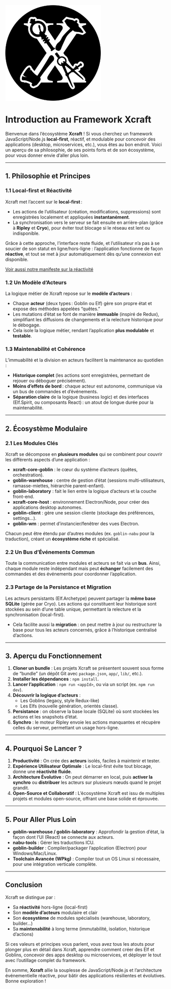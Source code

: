 <img src="/profile/xcraft.svg" width="300px" />

# Introduction au Framework Xcraft

Bienvenue dans l’écosystème **Xcraft** ! Si vous cherchez un framework
JavaScript/Node.js **local-first**, réactif, et modulable pour concevoir des
applications (desktop, microservices, etc.), vous êtes au bon endroit. Voici un
aperçu de sa philosophie, de ses points forts et de son écosystème, pour vous
donner envie d’aller plus loin.

---

## 1. Philosophie et Principes

### 1.1 Local-first et Réactivité

Xcraft met l’accent sur le **local-first** :

- Les actions de l’utilisateur (création, modifications, suppressions) sont
  enregistrées localement et appliquées **instantanément**.
- La synchronisation vers le serveur se fait ensuite en arrière-plan (grâce à
  **Ripley** et **Cryo**), pour éviter tout blocage si le réseau est lent ou
  indisponible.

Grâce à cette approche, l’interface reste fluide, et l’utilisateur n’a pas à se
soucier de son statut en ligne/hors-ligne : l’application fonctionne de façon
**réactive**, et tout se met à jour automatiquement dès qu’une connexion est
disponible. 

[Voir aussi notre manifeste sur la réactivité](./manifeste.md)

### 1.2 Un Modèle d’Acteurs

La logique métier de Xcraft repose sur le **modèle d’acteurs** :

- Chaque **acteur** (deux types : Goblin ou Elf) gère son propre état et expose
  des méthodes appelées “quêtes.”
- Les mutations d’état se font de manière **immuable** (inspiré de Redux),
  simplifiant les diffusions de changements et la relecture historique pour le
  débogage.
- Cela isole la logique métier, rendant l’application **plus modulable** et
  **testable**.

### 1.3 Maintenabilité et Cohérence

L’immuabilité et la division en acteurs facilitent la maintenance au quotidien :

- **Historique complet** (les actions sont enregistrées, permettant de rejouer
  ou déboguer précisément).
- **Moins d’effets de bord** : chaque acteur est autonome, communique via un bus
  de commandes et d’événements.
- **Séparation claire** de la logique (business logic) et des interfaces
  (Elf.Spirit, ou composants React) : un atout de longue durée pour la
  maintenabilité.

---

## 2. Écosystème Modulaire

### 2.1 Les Modules Clés

Xcraft se décompose en **plusieurs modules** qui se combinent pour couvrir les
différents aspects d’une application :

- **xcraft-core-goblin** : le cœur du système d’acteurs (quêtes, orchestration).
- **goblin-warehouse** : centre de gestion d’état (sessions multi-utilisateurs,
  ramasse-miettes, hiérarchie parent-enfant).
- **goblin-laboratory** : fait le lien entre la logique d’acteurs et la couche
  front-end.
- **xcraft-core-host** : environnement Electron/Node, pour créer des
  applications desktop autonomes.
- **goblin-client** : gère une session cliente (stockage des préférences,
  settings…).
- **goblin-wm** : permet d’instancier/fenêtrer des vues Electron.

Chacun peut être étendu par d’autres modules (ex. `goblin-nabu` pour la
traduction), créant un **écosystème riche** et spécialisé.

### 2.2 Un Bus d’Événements Commun

Toute la communication entre modules et acteurs se fait via un **bus**. Ainsi,
chaque module reste indépendant mais peut **échanger** facilement des commandes
et des événements pour coordonner l’application.

### 2.3 Partage de la Persistance et Migration

Les acteurs persistants (Elf.Archetype) peuvent partager la **même base SQLite**
(gérée par Cryo). Les actions qui constituent leur historique sont stockées au
sein d’une table unique, permettant la relecture et la synchronisation
(local-first).

- Cela facilite aussi la **migration** : on peut mettre à jour ou restructurer
  la base pour tous les acteurs concernés, grâce à l’historique centralisé
  d’actions.

---

## 3. Aperçu du Fonctionnement

1. **Cloner un bundle** : Les projets Xcraft se présentent souvent sous forme de
   “bundle” (un dépôt Git avec `package.json`, `app/`, `lib/`, etc.).
2. **Installer les dépendances** : `npm install`.
3. **Lancer l’application** : `npm run <appId>`, ou via un script (ex.
   `npm run dev`).
4. **Découvrir la logique d’acteurs** :
   - Les Goblins (legacy, style Redux-like)
   - Les Elfs (nouvelle génération, orientés classe).
5. **Persistance** : on observe la base locale (SQLite) où sont stockées les
   actions et les snapshots d’état.
6. **Synchro** : le moteur Ripley envoie les actions manquantes et récupère
   celles du serveur, permettant un usage hors-ligne.

---

## 4. Pourquoi Se Lancer ?

1. **Productivité** : On crée des **acteurs** isolés, faciles à maintenir et
   tester.
2. **Expérience Utilisateur Optimale** : Le local-first évite tout blocage,
   donne une **réactivité fluide**.
3. **Architecture Évolutive** : On peut démarrer en local, puis **activer la
   synchro** ou **distribuer** les acteurs sur plusieurs nœuds quand le projet
   grandit.
4. **Open-Source et Collaboratif** : L’écosystème Xcraft est issu de multiples
   projets et modules open-source, offrant une base solide et éprouvée.

---

## 5. Pour Aller Plus Loin

- **goblin-warehouse / goblin-laboratory** : Approfondir la gestion d’état, la
  façon dont l’UI (React) se connecte aux acteurs.
- **nabu-tools** : Gérer les traductions ICU.
- **goblin-builder** : Compiler/packager l’application (Electron) pour
  Windows/Mac/Linux.
- **Toolchain Avancée (WPkg)** : Compiler tout un OS Linux si nécessaire, pour
  une intégration verticale complète.

---

## Conclusion

Xcraft se distingue par :

- Sa **réactivité** hors-ligne (local-first)
- Son **modèle d’acteurs** modulaire et clair
- Son **écosystème** de modules spécialisés (warehouse, laboratory, builder…)
- Sa **maintenabilité** à long terme (immutabilité, isolation, historique
  d’actions)

Si ces valeurs et principes vous parlent, vous avez tous les atouts pour plonger
plus en détail dans Xcraft, apprendre comment créer des Elf et Goblins,
concevoir des apps desktop ou microservices, et déployer le tout avec
l’outillage complet du framework.

En somme, **Xcraft** allie la souplesse de JavaScript/Node.js et l’architecture
événementielle réactive, pour bâtir des applications résilientes et évolutives.
Bonne exploration !
